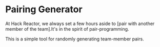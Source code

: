 # Pairing Generator
At Hack Reactor, we always set a few hours aside to [pair with another member of the team].It's in the spirit of pair-programming.

This is a simple tool for randomly generating team-member pairs.
